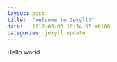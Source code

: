 ```yaml
---
layout: post
title:  "Welcome to Jekyll!"
date:   2017-06-03 10:54:05 +0100
categories: jekyll update
---
```

Hello world
